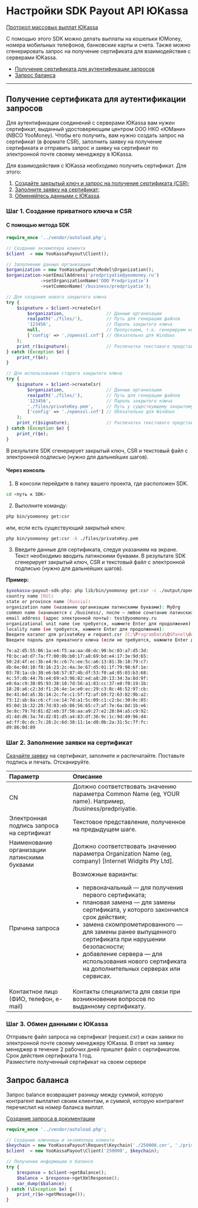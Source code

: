 # Настройки SDK Payout API ЮKassa

[Протокол массовых выплат ЮKassa](https://yookassa.ru/docs/payouts)

С помощью этого SDK можно делать выплаты на кошельки ЮMoney, номера мобильных телефонов, банковские карты и счета.
Также можно сгенерировать запрос на получение сертификата для взаимодействия с серверами ЮKassa.

* [Получение сертификата для аутентификации запросов](#Получение-сертификата-для-аутентификации-запросов)
* [Запрос баланса](#Запрос-баланса)

---

## Получение сертификата для аутентификации запросов

Для аутентификации соединений с серверами ЮKassa вам нужен сертификат, выданный удостоверяющим
центром ООО НКО «ЮМани» (NBCO YooMoney). Чтобы его получить, вам нужно создать запрос на сертификат (в формате CSR),
заполнить заявку на получение сертификата и отправить запрос и заявку на сертификат по электронной почте своему
менеджеру в ЮKassa.

Для взаимодействия с ЮKassa необходимо получить сертификат. Для этого:
1. [Создайте закрытый ключ и запрос на получение сертификата (CSR)](#Шаг-1-Создание-приватного-ключа-и-CSR);
2. [Заполните заявку на сертификат](#Шаг-2-Заполнение-заявки-на-сертификат);
3. [Обменяйтесь данными с ЮKassa](#Шаг-3-Обмен-данными-с-ЮKassa).

### Шаг 1. Создание приватного ключа и CSR
#### С помощью метода SDK
```php
require_once '../vendor/autoload.php';

// Создание экземпляра клиента
$client  = new YooKassaPayout\Client(); 

// Заполнение данных организации
$organization = new YooKassaPayout\Model\Organization();
$organization->setEmailAddress('predpriyatie@yoomoney.ru')
             ->setOrganizationName('OOO Predpriyatie')
             ->setCommonName('/business/predpriyatie');

// Для создания нового закрытого ключа
try {
    $signature = $client->createCsr(
        $organization,                // Данные организации
        realpath('./files/'),         // Путь для генерации файлов
        '123456',                     // Пароль закрытого ключа
        null,                         // Пропускаем, т.к. генерируем новый закрытый ключ
        ['config' => './openssl.cnf'] // Обязательно для Windows
    );
    print_r($signature);              // Распечатка текстового представления электронной подписи
} catch (Exception $e) {
    print_r($e);
}

// Для использования старого закрытого ключа
try {
    $signature = $client->createCsr(
        $organization,                // Данные организации
        realpath('./files/'),         // Путь для генерации файлов
        '123456',                     // Пароль закрытого ключа
        './files/privateKey.pem',     // Путь у существующему закрытому ключу
        ['config' => './openssl.cnf'] // Обязательно для Windows
    );
    print_r($signature);              // Распечатка текстового представления электронной подписи
} catch (Exception $e) {
    print_r($e);
}
```
В результате SDK сгенерирует закрытый ключ, CSR и текстовый файл с электронной подписью (нужно для дальнейших шагов).

#### Через консоль
1. В консоли перейдите в папку вашего проекта, где расположен SDK.
```bash
cd <путь к SDK>
```
2. Выполните команду:
```bash
php bin/yoomoney get:csr
```
или, если есть существующий закрытый ключ:
```bash
php bin/yoomoney get:csr -k ./files/privateKey.pem
```
3. Введите данные для сертификата, следуя указаниям на экране. Текст необходимо вводить латинскими буквами.
   В результате SDK сгенерирует закрытый ключ, CSR и текстовый файл с электронной подписью (нужно для дальнейших шагов).
   
**Пример:**
```bash
$yookassa-payout-sdk-php: php lib/bin/yoomoney get:csr -c ./output/openssl.cnf
country name [RU]:
state or province name [Russia]:
organization name (название организации латинскими буквами): MyOrg
common name (начинается с /business/, после — любое сочетание латинских букв без пробелов): /business/myorg
email address (адрес электронной почты): test@yoomoney.ru
organizational unit name (не требуется, нажмите Enter для продолжения):
locality name (не требуется, нажмите Enter для продолжения):
Введите каталог для privateKey и request.csr [C:\ProgramData\OSPanel\domains\cmssdk.local\yookassa-payout-sdk-php\lib\Client]: ./output/files2
Введите пароль для приватного ключа (если не требуется, нажмите Enter для продолжения): 123456

7e:a2:d5:55:06:1a:e4:f5:aa:aa:d6:dc:90:bc:03:a7:d5:3d:
f0:bc:ad:d7:7a:f7:00:0b:b0:17:a8:69:bd:e4:17:3e:9d:65:
50:2d:4f:ec:3b:e4:9c:c6:7c:ee:5c:a6:13:81:3b:18:79:c7:
db:6e:0d:10:f8:16:23:2c:4a:3e:67:d5:01:1f:79:98:6f:1e:
03:78:1a:cb:30:e6:b8:57:87:4b:df:53:f0:a4:05:03:b3:68:
4c:5f:db:44:7b:e4:69:e3:96:82:ed:a8:20:13:34:3a:8d:9f:
e0:6a:c9:38:05:93:38:18:7d:56:a1:83:cc:37:e8:f0:19:1b:
18:28:a6:c2:3d:f1:26:4e:1e:e0:ec:29:c3:8c:46:52:97:cb:
8e:41:6d:a5:3b:14:2c:fe:c1:5f:f2:af:b9:72:63:82:9b:a2:
73:12:ab:8a:c6:cf:ce:14:7d:a1:5c:09:c1:c2:bc:30:0c:85:
85:0d:1b:32:20:7d:03:eb:86:56:65:c7:af:7e:6a:8d:1b:e6:
3e:8c:79:7d:81:d2:eb:3f:56:aa:a9:27:e2:28:84:a5:c9:92:
d1:4d:d6:3a:74:d2:01:d5:a4:83:df:36:9c:1c:9d:49:96:d4:
ad:ff:0c:dc:7c:28:2c:6d:38:11:1e:d8:0b:2a:31:5c:7f:fc:
d9:86:0d:89
```

### Шаг 2. Заполнение заявки на сертификат
[Скачайте заявку](https://yookassa.ru/docs/ssl_cert_form.doc) на сертификат, заполните и распечатайте. Поставьте подпись и печать. Отсканируйте.

|**Параметр**|**Описание**|
|:-----------|:---------|
|CN|Должно соответствовать значению параметра Common Name (eg, YOUR name). Например, /business/predpriyatie.|
|Электронная подпись запроса на сертификат|Текстовое представление, полученное на предыдущем шаге.|
|Наименование организации латинскими буквами|Должно соответствовать значению параметра Organization Name (eg, company) [Internet Widgits Pty Ltd].|
|<span align="top">Причина запроса</span>|Возможные варианты: <ul><li>первоначальный — для получения первого сертификата;</li><li>плановая замена — для замены сертификата, у которого закончился срок действия;</li><li>замена скомпрометированного — для замены ранее выпущенного сертификата при нарушении безопасности;</li><li>добавление сервера — для использования нового сертификата на дополнительных серверах или сервисах.</li></ul> |
|Контактное лицо (ФИО, телефон, e-mail)|Контакты специалиста для связи при возникновении вопросов по выданному сертификату.|

### Шаг 3. Обмен данными с ЮKassa
Отправьте файл запроса на сертификат (request.csr) и скан заявки по электронной почте своему менеджеру ЮKassa. В ответ на заявку менеджер в течение 2 рабочих дней пришлет файл с сертификатом. Срок действия сертификата 1 год.  
Разместите полученный сертификат на своем сервере

## Запрос баланса

Запрос balance возвращает разницу между суммой, которую контрагент выплатил своим клиентам, и суммой, 
которую контрагент перечислил на номер баланса выплат.

[Создание запроса в документации](https://yookassa.ru/docs/payouts/api/balance)

```php
require_once '../vendor/autoload.php';

// Создание ключницы и экземпляра клиента
$keychain = new YooKassaPayout\Request\Keychain('./250000.cer', './privateKey.pem', 12345);
$client  = new YooKassaPayout\Client('250000', $keychain);

// Получение информации о балансе
try {
    $response = $client->getBalance();
    $balance = $response->getXmlResponse();
    var_dump($balance);
} catch (\Exception $e) {
    print_r($e->getMessage());
}
```
